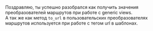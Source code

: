 Поздравляю, ты успешно разобрался как получить значения преобразователей маршрутов при работе с generic views.  
А так же как метод `to_url` в пользовательских преобразователях маршрутов используется при работе с тегом url в шаблонах.
